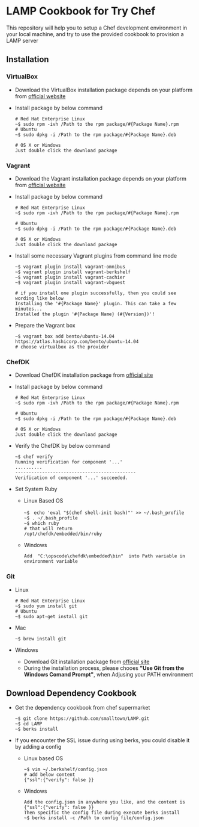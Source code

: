 # LAMP Cookbook for Try Chef

This repository will help you to setup a Chef development environment in your local machine, and try to use the provided cookbook to provision a LAMP server

## Installation
### VirtualBox

- Download the VirtualBox installation package depends on your platform from [official website](https://www.virtualbox.org/wiki/Downloads) 

- Install package by below command

	```
	# Red Hat Enterprise Linux
	~$ sudo rpm -ivh /Path to the rpm package/#{Package Name}.rpm
	# Ubuntu
	~$ sudo dpkg -i /Path to the rpm package/#{Package Name}.deb

	# OS X or Windows
	Just double click the download package
	```
  
### Vagrant
- Download the Vagrant installation package depends on your platform from [official website](https://www.vagrantup.com/downloads.html)

- Install package by below command
	```
	# Red Hat Enterprise Linux
	~$ sudo rpm -ivh /Path to the rpm package/#{Package Name}.rpm

	# Ubuntu
	~$ sudo dpkg -i /Path to the rpm package/#{Package Name}.deb

	# OS X or Windows
	Just double click the download package
	```
	
- Install some necessary Vagrant plugins from command line mode
	```
	~$ vagrant plugin install vagrant-omnibus
	~$ vagrant plugin install vagrant-berkshelf
	~$ vagrant plugin install vagrant-cachier
	~$ vagrant plugin install vagrant-vbguest

	# if you install one plugin successfully, then you could see wording like below
	Installing the '#{Package Name}' plugin. This can take a few minutes...
	Installed the plugin '#{Package Name} (#{Version})'!
	```
	
- Prepare the Vagrant box
	```
	~$ vagrant box add bento/ubuntu-14.04 https://atlas.hashicorp.com/bento/ubuntu-14.04
	# choose virtualbox as the provider
	```
	
### ChefDK
- Download ChefDK installation package from [official site](https://downloads.chef.io/chef-dk/)

- Install package by below command
	```
	# Red Hat Enterprise Linux
	~$ sudo rpm -ivh /Path to the rpm package/#{Package Name}.rpm

	# Ubuntu
	~$ sudo dpkg -i /Path to the rpm package/#{Package Name}.deb

	# OS X or Windows
	Just double click the download package
	```
	
- Verify the ChefDK by below command
	```
	~$ chef verify
	Running verification for component '...'
	..........
	---------------------------------------------
	Verification of component '...' succeeded.
	```
	
- Set System Ruby
	- Linux Based OS
		```
		~$　echo 'eval "$(chef shell-init bash)"' >> ~/.bash_profile
		~$ . ~/.bash_profile
		~$ which ruby
		# that will return
		/opt/chefdk/embedded/bin/ruby
		```
	
	- Windows
		```
		Add  "C:\opscode\chefdk\embedded\bin"  into Path variable in environment variable
		```

### Git
- Linux
	```
	# Red Hat Enterprise Linux
	~$ sudo yum install git
	# Ubuntu
	~$ sudo apt-get install git
	```
	
- Mac
	```
	~$ brew install git
	```
	
- Windows
	- Download Git installation package from [official site](https://git-scm.com/downloads)
	- During the installation process, please chooes **"Use Git from the Windows Comand Prompt"**, when Adjusing your PATH environment

## Download Dependency Cookbook

- Get the dependency cookbook from chef supermarket

	```
	~$ git clone https://github.com/smalltown/LAMP.git
	~$ cd LAMP
	~$ berks install
	```
- If you encounter the SSL issue during using berks, you could disable it by adding a config
	- Linux based OS
	
		```
		~$ vim ~/.berkshelf/config.json
		# add below content
		{"ssl":{"verify": false }}
		```
	- Windows
	
		```
		Add the config.json in anywhere you like, and the content is {"ssl":{"verify": false }}
		Then specific the config file during execute berks install
		~$ berks install -c /Path to config file/config.json
		```

